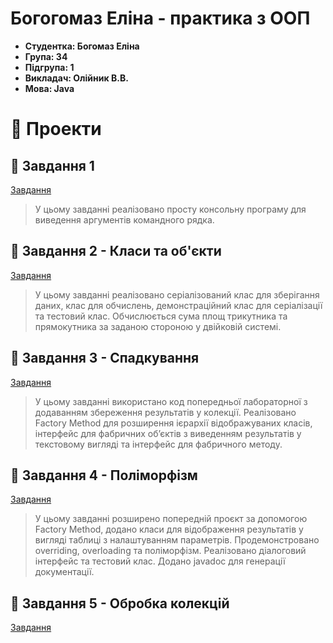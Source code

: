 # Богогомаз Еліна - практика з ООП
- **Студентка: Богомаз Еліна**
- **Група: 34**
- **Підгрупа: 1**
- **Викладач: Олійник В.В.**
- **Мова: Java**

# 🌟 Проекти
## 🌈 Завдання 1
[Завдання](https://github.com/ElinaBohomaz/OOP.Bohomaz/blob/main/OOP/src/task1/Readme.md)
> У цьому завданні реалізовано просту консольну програму для виведення аргументів командного рядка.

## 🌈 Завдання 2 - Класи та об'єкти
[Завдання](https://github.com/ElinaBohomaz/OOP.Bohomaz/blob/main/OOP/src/task2/readme.md)
> У цьому завданні реалізовано серіалізований клас для зберігання даних, клас для обчислень, демонстраційний клас для серіалізації та тестовий клас. Обчислюється сума площ трикутника та прямокутника за заданою стороною у двійковій системі.

## 🌈 Завдання 3 - Спадкування
[Завдання](https://github.com/ElinaBohomaz/OOP.Bohomaz/blob/main/OOP/src/task3/Readme.md)
> У цьому завданні використано код попередньої лабораторної з додаванням збереження результатів у колекції. Реалізовано Factory Method для розширення ієрархії відображуваних класів, інтерфейс для фабричних об’єктів з виведенням результатів у текстовому вигляді та інтерфейс для фабричного методу.

## 🌈 Завдання 4 - Поліморфізм
[Завдання](https://github.com/ElinaBohomaz/OOP.Bohomaz/blob/main/OOP/src/task4/Readme.md)
> У цьому завданні розширено попередній проєкт за допомогою Factory Method, додано класи для відображення результатів у вигляді таблиці з налаштуванням параметрів. Продемонстровано overriding, overloading та поліморфізм. Реалізовано діалоговий інтерфейс та тестовий клас. Додано javadoc для генерації документації.

## 🌈 Завдання 5 - Обробка колекцій
[Завдання]()

